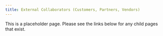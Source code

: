 ```yaml
---
title: External Collaborators (Customers, Partners, Vendors)
---
```


This is a placeholder page. Please see the links below for any child pages that exist.
